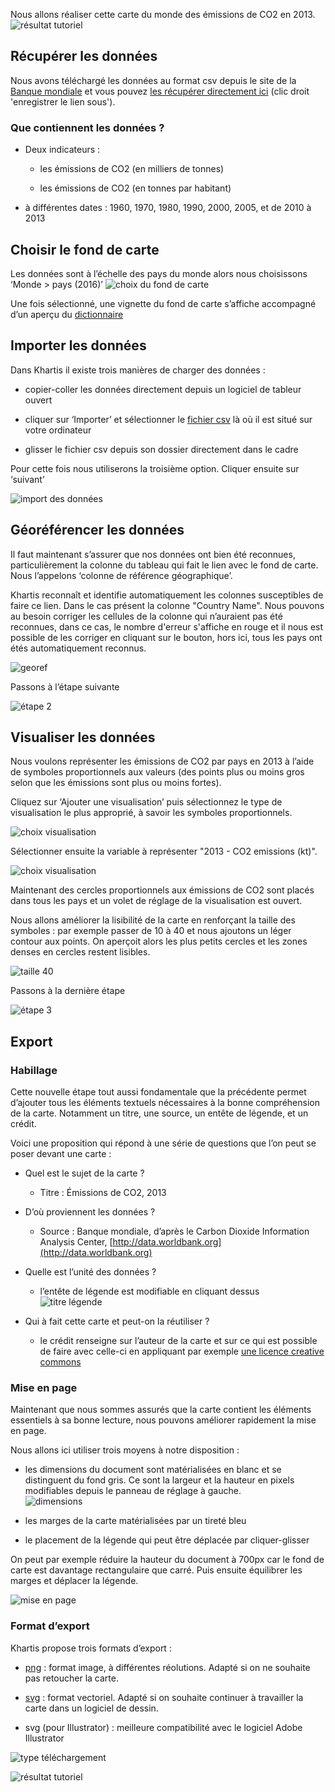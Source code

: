 Nous allons réaliser cette carte du monde des émissions de CO2 en 2013.
![résultat tutoriel](./assets/export_tuto-CO2.png)

## Récupérer les données

Nous avons téléchargé les données au format csv depuis le site de la [Banque mondiale](http://databank.worldbank.org/data/reports.aspx?source=2&series=EN.ATM.CO2E.KT&country=) et vous pouvez [les récupérer directement ici](./assets/CO2-emissions-2013-world-bank.csv) (clic droit 'enregistrer le lien sous').

### Que contiennent les données ?

* Deux indicateurs :

   * les émissions de CO2 (en milliers de tonnes)

   * les émissions de CO2 (en tonnes par habitant)

* à différentes dates : 1960, 1970, 1980, 1990, 2000, 2005, et de 2010 à 2013

## Choisir le fond de carte

Les données sont à l’échelle des pays du monde alors nous choisissons ‘Monde > pays (2016)’
![choix du fond de carte](./assets/02_01-select-basemap.gif)

Une fois sélectionné, une vignette du fond de carte s’affiche accompagné d’un aperçu du [dictionnaire](../definitions#dictionnaire-dun-fond-de-carte)

## Importer les données

Dans Khartis il existe trois manières de charger des données :

* copier-coller les données directement depuis un logiciel de tableur ouvert

* cliquer sur ‘Importer’ et sélectionner le [fichier csv](../definitions#fichier-csv) là où il est situé sur votre ordinateur

* glisser le fichier csv depuis son dossier directement dans le cadre

Pour cette fois nous utiliserons la troisième option. Cliquer ensuite sur ‘suivant’

![import des données](./assets/02_02-drop-data.gif)


## Géoréférencer les données

Il faut maintenant s’assurer que nos données ont bien été reconnues, particulièrement la colonne du tableau qui fait le lien avec le fond de carte. Nous l’appelons ‘colonne de référence géographique’.

Khartis reconnaît et identifie automatiquement les colonnes susceptibles de faire ce lien. Dans le cas présent la colonne "Country Name". Nous pouvons au besoin corriger les cellules de la colonne qui n’auraient pas été reconnues, dans ce cas, le nombre d'erreur s'affiche en rouge et il nous est possible de les corriger en cliquant sur le bouton, hors ici, tous les pays ont étés automatiquement reconnus.

 ![georef](./assets/02_03-georef.png)


Passons à l’étape suivante

![étape 2](./assets/step-2.gif)

## Visualiser les données

Nous voulons représenter les émissions de CO2 par pays en 2013 à l’aide de symboles proportionnels aux valeurs (des points plus ou moins gros selon que les émissions sont plus ou moins fortes).

Cliquez sur ‘Ajouter une visualisation’ puis sélectionnez le type de visualisation le plus approprié, à savoir les symboles proportionnels.

![choix visualisation](./assets/choose-viz.gif)

Sélectionner ensuite la variable à représenter "2013 - CO2 emissions (kt)".

![choix visualisation](./assets/choose-variable.gif)

Maintenant des cercles proportionnels aux émissions de CO2 sont placés dans tous les pays et un volet de réglage de la visualisation est ouvert.

Nous allons améliorer la lisibilité de la carte en renforçant la taille des symboles : par exemple passer de 10 à 40 et nous ajoutons un léger contour aux points. On aperçoit alors les plus petits cercles et les zones denses en cercles restent lisibles.

![taille 40](./assets/symbol-settings.png)

Passons à la dernière étape

![étape 3](./assets/step-3.gif)

## Export

### Habillage

Cette nouvelle étape tout aussi fondamentale que la précédente permet d’ajouter tous les éléments textuels nécessaires à la bonne compréhension de la carte. Notamment un titre, une source, un entête de légende, et un crédit.

Voici une proposition qui répond à une série de questions que l’on peut se poser devant une carte :

* Quel est le sujet de la carte ?

    * Titre : Émissions de CO2, 2013

* D’où proviennent les données ?

    * Source : Banque mondiale, d’après le Carbon Dioxide Information Analysis Center, [http://data.worldbank.org](http://data.worldbank.org)

* Quelle est l’unité des données ?

    * l’entête de légende est modifiable en cliquant dessus   
![titre légende](./assets/legend-edit-title.gif)

* Qui à fait cette carte et peut-on la réutiliser ?

    * le crédit renseigne sur l’auteur de la carte et sur ce qui est possible de faire avec celle-ci en appliquant par exemple [une licence creative commons](https://creativecommons.org/choose/)

### Mise en page

Maintenant que nous sommes assurés que la carte contient les éléments essentiels à sa bonne lecture, nous pouvons améliorer rapidement la mise en page.

Nous allons ici utiliser trois moyens à notre disposition :

* les dimensions du document sont matérialisées en blanc et se distinguent du fond gris. Ce sont la largeur et la hauteur en pixels modifiables depuis le panneau de réglage à gauche.   
![dimensions](./assets/export-dimensions.png)

* les marges de la carte matérialisées par un tireté bleu

* le placement de la légende qui peut être déplacée par cliquer-glisser

On peut par exemple réduire la hauteur du document à 700px car le fond de carte est davantage rectangulaire que carré. Puis ensuite équilibrer les marges et  déplacer la légende.

![mise en page](./assets/export-layout-steps.gif)

### Format d’export

Khartis propose trois formats d’export :

* [png](https://fr.wikipedia.org/wiki/Portable_Network_Graphics) : format image, à différentes réolutions. Adapté si on ne souhaite pas retoucher la carte.

* [svg](../definitions#fichier-svg) : format vectoriel. Adapté si on souhaite continuer à travailler la carte dans un logiciel de dessin.

* svg (pour Illustrator) : meilleure compatibilité avec le logiciel Adobe Illustrator

![type téléchargement](./assets/export-download.gif)

![résultat tutoriel](./assets/export_tuto-CO2.png)
